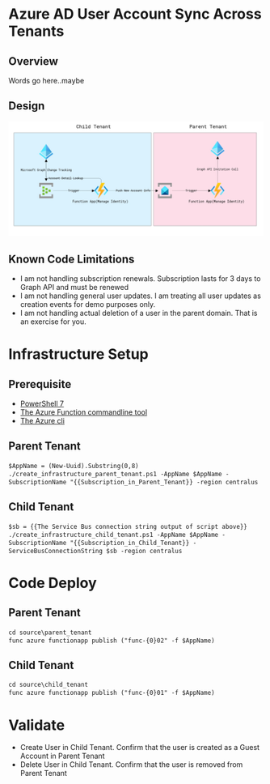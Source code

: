 # Azure AD User Account Sync Across Tenants

## Overview
Words go here..maybe

## Design 
![Dapr](./assets/design.png)

## Known Code Limitations
* I am not handling subscription renewals. Subscription lasts for 3 days to Graph API and must be renewed
* I am not handling general user updates. I am treating all user updates as creation events for demo purposes only.
* I am not handling actual deletion of a user in the parent domain. That is an exercise for you.

# Infrastructure Setup

## Prerequisite
* [PowerShell 7](https://docs.microsoft.com/en-us/powershell/scripting/install/installing-powershell?view=powershell-7.1)
* [The Azure Function commandline tool](https://docs.microsoft.com/en-us/azure/azure-functions/functions-run-local?tabs=linux%2Ccsharp%2Cbash#v2)
* [The Azure cli](https://docs.microsoft.com/en-us/cli/azure/install-azure-cli-linux?pivots=apt)

## Parent Tenant 
```
$AppName = (New-Uuid).Substring(0,8)
./create_infrastructure_parent_tenant.ps1 -AppName $AppName -SubscriptionName "{{Subscription_in_Parent_Tenant}} -region centralus
```
## Child Tenant 
```
$sb = {{The Service Bus connection string output of script above}}
./create_infrastructure_child_tenant.ps1 -AppName $AppName -SubscriptionName "{{Subscription_in_Child_Tenant}} -ServiceBusConnectionString $sb -region centralus
```

# Code Deploy
## Parent Tenant 
```
cd source\parent_tenant
func azure functionapp publish ("func-{0}02" -f $AppName)
```

## Child Tenant 
```
cd source\child_tenant
func azure functionapp publish ("func-{0}01" -f $AppName)
```

# Validate 
* Create User in Child Tenant. Confirm that the user is created as a Guest Account in Parent Tenant
* Delete User in Child Tenant. Confirm that the user is removed from Parent Tenant